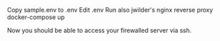 Copy sample.env to .env
Edit .env
Run also jwilder's nginx reverse proxy
docker-compose up

Now you should be able to access your firewalled server via ssh.

